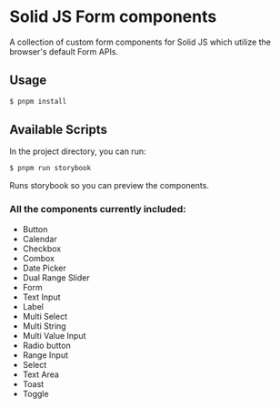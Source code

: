 # Solid JS Form components

A collection of custom form components for Solid JS which utilize the browser's default Form APIs.

## Usage

```bash
$ pnpm install
```

## Available Scripts

In the project directory, you can run:

```bash
$ pnpm run storybook
```

Runs storybook so you can preview the components.<br>

### All the components currently included:

- Button
- Calendar
- Checkbox
- Combox
- Date Picker
- Dual Range Slider
- Form
- Text Input
- Label
- Multi Select
- Multi String
- Multi Value Input
- Radio button
- Range Input
- Select
- Text Area
- Toast
- Toggle
